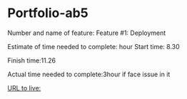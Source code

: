 # Portfolio-ab5
Number and name of feature: Feature #1: Deployment

Estimate of time needed to complete: hour
Start time: 8.30

Finish time:11.26

Actual time needed to complete:3hour if face issue in it

[URL to live:](https://fatema-owedah.herokuapp.com/)